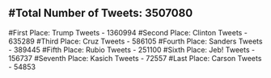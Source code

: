 #Total Number of Tweets: 3507080 
---
#First Place: Trump Tweets - 1360994
#Second Place: Clinton Tweets - 635289
#Third Place: Cruz Tweets - 586105
#Fourth Place: Sanders Tweets - 389445
#Fifth Place: Rubio Tweets - 251100
#Sixth Place: Jeb! Tweets - 156737
#Seventh Place: Kasich Tweets - 72557
#Last Place: Carson Tweets - 54853
